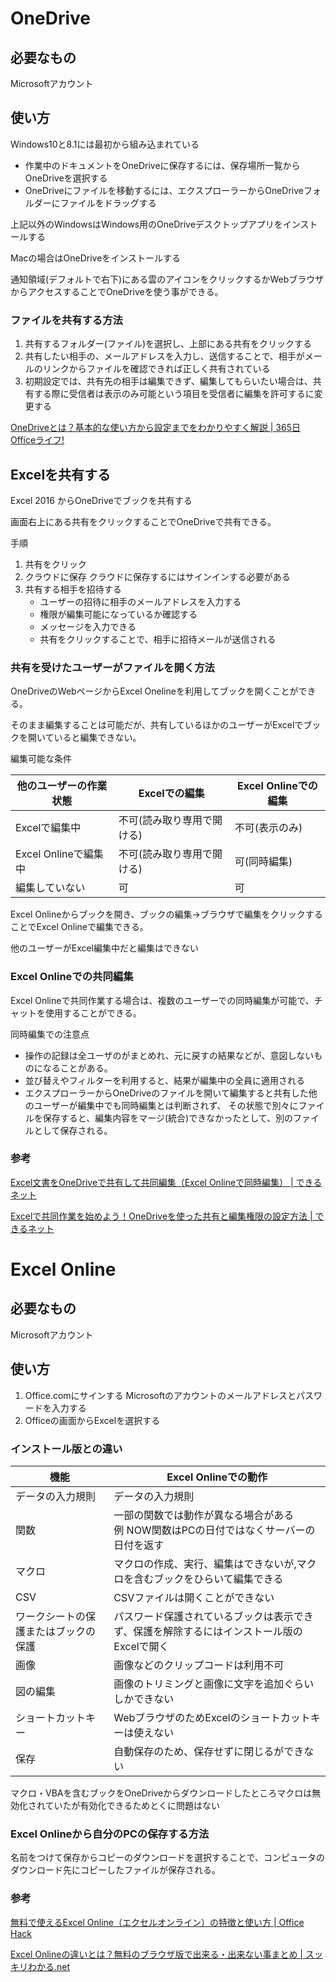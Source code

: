 # OneDrive

## 必要なもの

Microsoftアカウント

## 使い方

Windows10と8.1には最初から組み込まれている
- 作業中のドキュメントをOneDriveに保存するには、保存場所一覧から    OneDriveを選択する
- OneDriveにファイルを移動するには、エクスプローラーからOneDriveフォルダーにファイルをドラッグする

上記以外のWindowsはWindows用のOneDriveデスクトップアプリをインストールする

Macの場合はOneDriveをインストールする

通知領域(デフォルトで右下)にある雲のアイコンをクリックするかWebブラウザからアクセスすることでOneDriveを使う事ができる。

### ファイルを共有する方法

1. 共有するフォルダー(ファイル)を選択し、上部にある共有をクリックする
2. 共有したい相手の、メールアドレスを入力し、送信することで、相手がメールのリンクからファイルを確認できれば正しく共有されている
3. 初期設定では、共有先の相手は編集できず、編集してもらいたい場合は、共有する際に受信者は表示のみ可能という項目を受信者に編集を許可するに変更する

[OneDriveとは？基本的な使い方から設定までをわかりやすく解説 \| 365日Officeライフ\!](https://www.onamae-office.com/office365column/oaapp/onedrive/)

## Excelを共有する

Excel 2016 からOneDriveでブックを共有する

画面右上にある共有をクリックすることでOneDriveで共有できる。

手順

1. 共有をクリック
2. クラウドに保存
クラウドに保存するにはサインインする必要がある
3. 共有する相手を招待する
   - ユーザーの招待に相手のメールアドレスを入力する
   - 権限が編集可能になっているか確認する
   - メッセージを入力できる
   - 共有をクリックすることで、相手に招待メールが送信される

### 共有を受けたユーザーがファイルを開く方法

OneDriveのWebページからExcel Onelineを利用してブックを開くことができる。

そのまま編集することは可能だが、共有しているほかのユーザーがExcelでブックを開いていると編集できない。

編集可能な条件

|他のユーザーの作業状態|Excelでの編集|Excel Onlineでの編集|
|---|---|---|
|Excelで編集中|不可(読み取り専用で開ける)|不可(表示のみ)|
|Excel Onlineで編集中|不可(読み取り専用で開ける)|可(同時編集)|
|編集していない|可|可|

Excel Onlineからブックを開き、ブックの編集→ブラウザで編集をクリックすることでExcel Onlineで編集できる。

他のユーザーがExcel編集中だと編集はできない

### Excel Onlineでの共同編集

Excel Onlineで共同作業する場合は、複数のユーザーでの同時編集が可能で、チャットを使用することができる。

同時編集での注意点

- 操作の記録は全ユーザのがまとめれ、元に戻すの結果などが、意図しないものになることがある。
- 並び替えやフィルターを利用すると、結果が編集中の全員に適用される
- エクスプローラーからOneDriveのファイルを開いて編集すると共有した他のユーザーが編集中でも同時編集とは判断されず、
その状態で別々にファイルを保存すると、編集内容をマージ(統合)できなかったとして、別のファイルとして保存される。

### 参考

[Excel文書をOneDriveで共有して共同編集（Excel Onlineで同時編集） \| できるネット](https://dekiru.net/article/14121/)

[Excelで共同作業を始めよう！OneDriveを使った共有と編集権限の設定方法 \| できるネット](https://dekiru.net/article/13654/)

# Excel Online

## 必要なもの

Microsoftアカウント

## 使い方

1. Office.comにサインする
   Microsoftのアカウントのメールアドレスとパスワードを入力する
2. Officeの画面からExcelを選択する

### インストール版との違い

|機能|Excel Onlineでの動作|
|---|---|
|データの入力規則|データの入力規則|
|関数|一部の関数では動作が異なる場合がある　<br> 例 NOW関数はPCの日付ではなくサーバーの日付を返す|
|マクロ|マクロの作成、実行、編集はできないが,マクロを含むブックをひらいて編集できる|
|CSV|CSVファイルは開くことができない|
|ワークシートの保護またはブックの保護|パスワード保護されているブックは表示できず、保護を解除するにはインストール版のExcelで開く|
|画像|画像などのクリップコードは利用不可|
|図の編集|画像のトリミングと画像に文字を追加ぐらいしかできない|
|ショートカットキー|WebブラウザのためExcelのショートカットキーは使えない|
|保存|自動保存のため、保存せずに閉じるができない|

マクロ・VBAを含むブックをOneDriveからダウンロードしたところマクロは無効化されていたが有効化できるためとくに問題はない

### Excel Onlineから自分のPCの保存する方法

名前をつけて保存からコピーのダウンロードを選択することで、コンピュータのダウンロード先にコピーしたファイルが保存される。

### 参考

[無料で使えるExcel Online（エクセルオンライン）の特徴と使い方 \| Office Hack](https://office-hack.com/excel/online/#section3_1)

[Excel Onlineの違いとは？無料のブラウザ版で出来る・出来ない事まとめ \| スッキリわかる\.net](https://sukkiri-wakaru.net/excel-online-chigai/)

